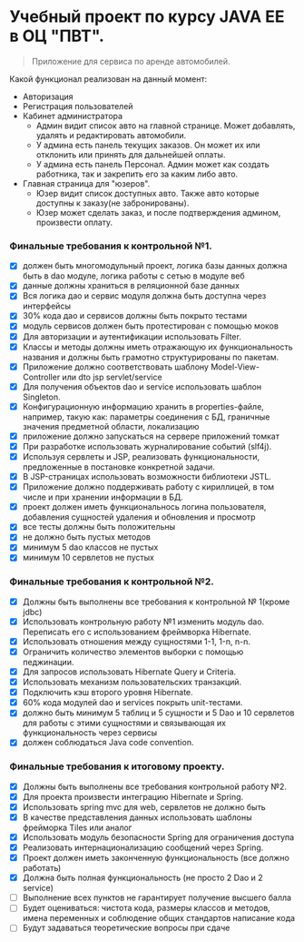 # Учебный проект по курсу JAVA EE в  ОЦ "ПВТ".
> Приложение для сервиса по аренде автомобилей.

Какой функционал реализован на данный момент:
* Авторизация
* Регистрация пользователей
* Кабинет администратора
    * Админ видит список авто на главной странице. Может добавлять, удалять и редактировать автомобили.
    * У админа есть панель текущих заказов. Он может их или отклонить или принять для дальнейшей оплаты.
    * У админа есть панель Персонал. Админ может как создать работника, так и закрепить его за каким либо авто.
* Главная страница для "юзеров".
    * Юзер видит список доступных авто. Также авто которые доступны к заказу(не забронированы).
    * Юзер может сделать заказ, и после подтверждения админом, произвести оплату.

### Финальные требования к контрольной №1.
- [x] должен быть многомодульный проект, логика базы данных должна быть в dao модуле, логика работы с сетью в модуле веб
- [x] данные должны храниться в реляционной базе данных
- [x] Вся логика дао и сервис модуля должна быть доступна через интерфейсы
- [x] 30% кода дао и сервисов должны быть покрыто тестами
- [x] модуль сервисов должен быть протестирован с помощью моков
- [x] Для авторизации и аутентификации использовать Filter.
- [x] Классы и методы должны иметь отражающую их функциональность названия и должны быть грамотно структурированы по пакетам.
- [x] Приложение должно соответствовать шаблону Model-View-Controller или dto jsp servlet/service
- [x] Для получения объектов dao и service использовать шаблон Singleton.
- [x] Конфигурационную информацию хранить в properties-файле, например, такую как: параметры соединения с БД, граничные значения предметной области, локализацию
- [x] приложение должно запускаться на сервере приложений томкат
- [x] При разработке использовать журналирование событий (slf4j).
- [x] Используя сервлеты и JSP, реализовать функциональности, предложенные в постановке конкретной задачи.
- [x] В JSP-страницах использовать возможности библиотеки JSTL.
- [x] Приложение должно поддерживать работу с кириллицей, в том числе и при хранении информации в БД.
- [x] проект должен иметь функциональнось логина пользователя, добавления сущностей удаления и обновления и просмотр
- [x] все тесты должны быть положительны
- [x] не должно быть пустых методов
- [x] минимум 5 dao классов не пустых
- [x] минимум 10 сервлетов не пустых

### Финальные требования к контрольной №2.

- [x] Должны быть выполнены все требования к контрольной № 1(кроме jdbc)
- [x] Использовать контрольную работу №1 изменить модуль dao. Переписать его с использованием фреймворка Hibernate.
- [x] Использовать отношения между сущностями 1-1, 1-n, n-n.
- [x] Ограничить количество элементов выборки с помощью педжинации.
- [x] Для запросов использовать Hibernate Query и Criteria.
- [x] Использовать механизм пользовательских транзакций.
- [x] Подключить кэш второго уровня Hibernate.
- [x] 60% кода модулей dao и services покрыть unit-тестами.
- [x] должно быть минимум 5 таблиц и 5 сущности и 5 Dao и 10 сервлетов для работы с этими сущностями и связывающая их функциональность через сервисы
- [x] должен соблюдаться Java code convention.

### Финальные требования к итоговому проекту.
- [x] Должны быть выполнены все требования контрольной работу №2.
- [x] Для проекта произвести интеграцию Hibernate и Spring.
- [x] Использовать spring mvc для web, сервлетов не должно быть
- [x] В качестве представления данных использовать шаблоны фрейморка Tiles или аналог
- [x] Использовать модуль безопасности Spring для ограничения доступа
- [x] Реализовать интернационализацию сообщений через Spring.
- [x] Проект должен иметь законченную функциональность (все должно работать)
- [x] Должна быть полная функциональность (не просто 2 Dao и 2 service)
- [ ] Выполнение всех пунктов не гарантирует получение высшего балла
- [ ] Будет оцениваться: чистота кода, размеры классов и методов, имена переменных и соблюдение общих стандартов написание кода
- [ ] Будут задаваться теоретические вопросы при сдаче